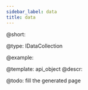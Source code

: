 ```yaml
---
sidebar_label: data
title: data
---          
```


@short: 


@type: IDataCollection

@example: 



@template:	api_object
@descr: 



@todo:
fill the generated page
